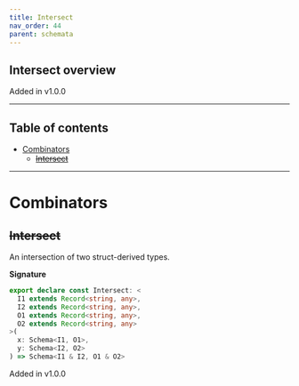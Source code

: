 ```yaml
---
title: Intersect
nav_order: 44
parent: schemata
---
```


## Intersect overview

Added in v1.0.0

---

<h2 class="text-delta">Table of contents</h2>

- [Combinators](#combinators)
  - [~~Intersect~~](#intersect)

---

# Combinators

## ~~Intersect~~

An intersection of two struct-derived types.

**Signature**

```ts
export declare const Intersect: <
  I1 extends Record<string, any>,
  I2 extends Record<string, any>,
  O1 extends Record<string, any>,
  O2 extends Record<string, any>
>(
  x: Schema<I1, O1>,
  y: Schema<I2, O2>
) => Schema<I1 & I2, O1 & O2>
```

Added in v1.0.0
